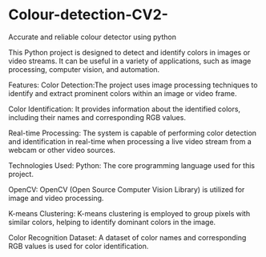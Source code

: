 # Colour-detection-CV2-
Accurate and reliable colour detector using python

This Python project is designed to detect and identify colors in images or video streams. It can be useful in a variety of applications, such as image processing, computer vision, and automation.

Features:
Color Detection:The project uses image processing techniques to identify and extract prominent colors within an image or video frame.

Color Identification: It provides information about the identified colors, including their names and corresponding RGB values.

Real-time Processing: The system is capable of performing color detection and identification in real-time when processing a live video stream from a webcam or other video sources.

Technologies Used:
Python: The core programming language used for this project.

OpenCV: OpenCV (Open Source Computer Vision Library) is utilized for image and video processing.

K-means Clustering: K-means clustering is employed to group pixels with similar colors, helping to identify dominant colors in the image.

Color Recognition Dataset: A dataset of color names and corresponding RGB values is used for color identification.

